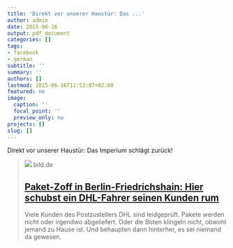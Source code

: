 ```yaml
---
title: 'Direkt vor unserer Haustür: Das ...'
author: admin
date: 2015-06-16
output: pdf_document
categories: []
tags:
- facebook
- german
subtitle: ''
summary: ''
authors: []
lastmod: 2015-06-16T11:53:07+02:00
featured: no
image:
  caption: ''
  focal_point: ''
  preview_only: no
projects: []
slug: []
---
```

Direkt vor unserer Haustür: Das Imperium schlägt zurück!
> [![](https://article.bildstatic.de/img/social-fallback.807049a.jpg)](http://www.bild.de/regional/berlin/dhl/fahrer-schubst-seinen-kunden-rum-40214656.bild.html)
> bild.de
> ## [Paket-Zoff in Berlin-Friedrichshain: Hier schubst ein DHL-Fahrer seinen Kunden rum](http://www.bild.de/regional/berlin/dhl/fahrer-schubst-seinen-kunden-rum-40214656.bild.html)
>
>Viele Kunden des Postzustellers DHL sind leidgeprüft. Pakete werden nicht oder irgendwo abgeliefert. Oder die Boten klingeln nicht, obwohl jemand zu Hause ist. Und behaupten dann hinterher, es sei niemand da gewesen.


